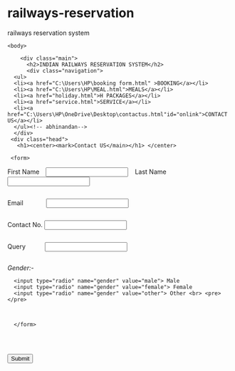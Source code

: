 # railways-reservation
railways reservation system
<!DOCTYPE html>
<html>
    <head>
        <title>Railway Ticket Booking</title>
        <link rel="stylesheet" href="index.css"/>
<STYLE>


            h2{background-color: blue; text-align: center;
              }

body{
             background-image: url('https://images.pexels.com/photos/72594/japan-train-railroad-railway-72594.jpeg?auto=compress&cs=tinysrgb&w=600');
              color:black ; background-size: cover ;
            
            }

</STYLE>
    </head>

    <body>

        <div class="main">
          <h2>INDIAN RAILWAYS RESERVATION SYSTEM</h2>
          <div class="navigation">
      <ul>
      <li><a href="C:\Users\HP\booking form.html" >BOOKING</a></li>
      <li><a href="C:\Users\HP\MEAL.html">MEALS</a></li>
      <li><a href="holiday.html">H PACKAGES</a></li>
      <li><a href="service.html">SERVICE</a></li>
      <li><a href="C:\Users\HP\OneDrive\Desktop\contactus.html"id="onlink">CONTACT US</a></li>
      </ul><!-- abhinandan-->
      </div>
     <div class="head">
       <h1><center><mark>Contact US</main></h1> </center>

     <form>
  First Name&emsp;<input type="text" name="First_Name" > &nbsp;&nbsp;&nbsp;Last Name&emsp;<input type="name" name="Last_Name"> <br> <pre></pre>
  Email &emsp;&emsp;&nbsp;&nbsp;&nbsp;&nbsp; <input type="Email"> <br> <pre></pre> 
  Contact No. <input type="text" name="Contact"> <br> <pre></pre>
  Query &emsp;&emsp;&nbsp;&nbsp;&nbsp;<input type="text" name="Query"> <br> <pre></pre>
<i>Gender:-</i><!-- abhinandan-->

      <input type="radio" name="gender" value="male"> Male 
      <input type="radio" name="gender" value="female"> Female
      <input type="radio" name="gender" value="other"> Other <br> <pre></pre>



      </form>
  <pre></pre>&emsp;&emsp;&emsp;&emsp;&emsp;&emsp;&emsp;&emsp;&emsp;&emsp;&emsp;&emsp;&emsp;&emsp;
   <button class="open-button" onclick="openForm()">Submit</button>






   </body>
</html>
